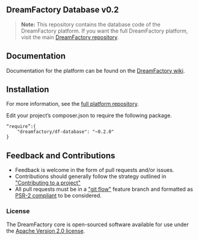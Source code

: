 ## DreamFactory Database v0.2

> **Note:** This repository contains the database code of the DreamFactory platform. If you want the full DreamFactory platform, visit the main [DreamFactory repository](https://github.com/dreamfactorysoftware/dreamfactory).

## Documentation

Documentation for the platform can be found on the [DreamFactory wiki](http://wiki.dreamfactory.com).

## Installation

For more information, see the [full platform repository](https://github.com/dreamfactorysoftware/dreamfactory).


Edit your project’s composer.json to require the following package.

	“require”:{
		"dreamfactory/df-database": "~0.2.0"
	}

## Feedback and Contributions

* Feedback is welcome in the form of pull requests and/or issues.
* Contributions should generally follow the strategy outlined in ["Contributing to a project"](https://help.github.com/articles/fork-a-repo#contributing-to-a-project)
* All pull requests must be in a ["git flow"](https://github.com/nvie/gitflow) feature branch and formatted as [PSR-2 compliant](http://www.php-fig.org/psr/psr-2/) to be considered.

### License

The DreamFactory core is open-sourced software available for use under the [Apache Version 2.0 license](http://www.apache.org/licenses/LICENSE-2.0).
